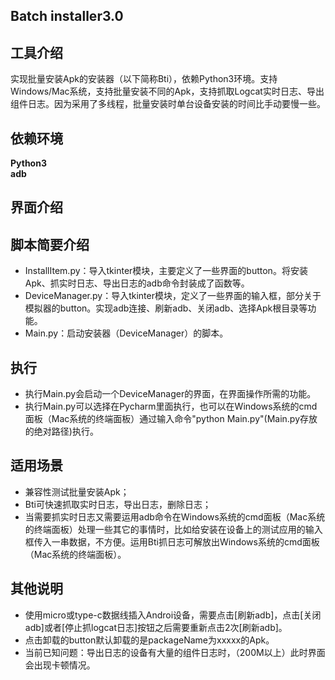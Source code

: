 ## Batch installer3.0

## 工具介绍
实现批量安装Apk的安装器（以下简称Bti），依赖Python3环境。支持Windows/Mac系统，支持批量安装不同的Apk，支持抓取Logcat实时日志、导出组件日志。因为采用了多线程，批量安装时单台设备安装的时间比手动要慢一些。

## 依赖环境
**Python3**  
**adb**

## 界面介绍


## 脚本简要介绍
+ InstallItem.py：导入tkinter模块，主要定义了一些界面的button。将安装Apk、抓实时日志、导出日志的adb命令封装成了函数等。
+ DeviceManager.py：导入tkinter模块，定义了一些界面的输入框，部分关于模拟器的button。实现adb连接、刷新adb、关闭adb、选择Apk根目录等功能。
+ Main.py：启动安装器（DeviceManager）的脚本。

## 执行
+ 执行Main.py会启动一个DeviceManager的界面，在界面操作所需的功能。
+ 执行Main.py可以选择在Pycharm里面执行，也可以在Windows系统的cmd面板（Mac系统的终端面板）通过输入命令"python Main.py"(Main.py存放的绝对路径)执行。

## 适用场景
+ 兼容性测试批量安装Apk；
+ Bti可快速抓取实时日志，导出日志，删除日志；
+ 当需要抓实时日志又需要运用adb命令在Windows系统的cmd面板（Mac系统的终端面板）处理一些其它的事情时，比如给安装在设备上的测试应用的输入框传入一串数据，不方便。运用Bti抓日志可解放出Windows系统的cmd面板（Mac系统的终端面板）。

## 其他说明
+ 使用micro或type-c数据线插入Androi设备，需要点击[刷新adb]，点击[关闭adb]或者[停止抓logcat日志]按钮之后需要重新点击2次[刷新adb]。
+ 点击卸载的button默认卸载的是packageName为xxxxx的Apk。
+ 当前已知问题：导出日志的设备有大量的组件日志时，（200M以上）此时界面会出现卡顿情况。

